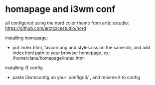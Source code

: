 # homapage and i3wm conf

all configured using the nord color theme from artic estudio: https://github.com/arcticicestudio/nord

 installing homepage:

* put index.html, favcon.png and styles.css on the same dir, and add index.html path to your browser homepage, ex: /home/clans/homepage/index.html

 installing i3 config
 
* paste i3wmconfig on your .config/i3/ , and rename it to config

